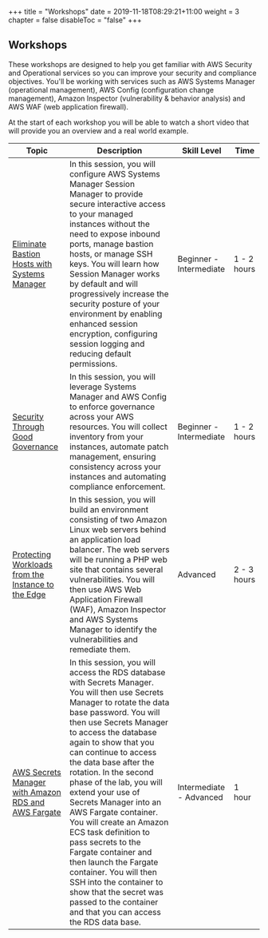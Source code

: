 +++
title = "Workshops"
date = 2019-11-18T08:29:21+11:00
weight = 3
chapter = false
disableToc = "false"
+++

## Workshops

These workshops are designed to help you get familiar with AWS Security and Operational services so you can improve your security and compliance objectives. You'll be working with services such as AWS Systems Manager (operational management), AWS Config (configuration change management), Amazon Inspector (vulnerability & behavior analysis) and AWS WAF (web application firewall). 

At the start of each workshop you will be able to watch a short video that will provide you an overview and a real world example.

| Topic | Description | Skill Level | Time |
|-----------|---------|---------|---------|
|[Eliminate Bastion Hosts with Systems Manager](/workshops/module1) | In this session, you will configure AWS Systems Manager Session Manager to provide secure interactive access to your managed instances without the need to expose inbound ports, manage bastion hosts, or manage SSH keys. You will learn how Session Manager works by default and will progressively increase the security posture of your environment by enabling enhanced session encryption, configuring session logging and reducing default permissions. | Beginner - Intermediate | 1 - 2 hours |
|[Security Through Good Governance](/workshops/module2)| In this session, you will leverage Systems Manager and AWS Config to enforce governance across your AWS resources. You will collect inventory from your instances, automate patch management, ensuring consistency across your instances and automating compliance enforcement.   | Beginner - Intermediate | 1 - 2  hours |
|[Protecting Workloads from the Instance to the Edge](/workshops/module3)| In this session, you will build an environment consisting of two Amazon Linux web servers behind an application load balancer. The web servers will be running a PHP web site that contains several vulnerabilities. You will then use AWS Web Application Firewall (WAF), Amazon Inspector and AWS Systems Manager to identify the vulnerabilities and remediate them.   | Advanced | 2 - 3 hours |
|[AWS Secrets Manager with Amazon RDS and AWS Fargate](/workshops/module4)| In this session, you will access the RDS database with Secrets Manager. You will then use Secrets Manager to rotate the data base password. You will then use Secrets Manager to access the database again to show that you can continue to access the data base after the rotation. In the second phase of the lab, you will extend your use of Secrets Manager into an AWS Fargate container. You will create an Amazon ECS task definition to pass secrets to the Fargate container and then launch the Fargate container. You will then SSH into the container to show that the secret was passed to the container and that you can access the RDS data base. | Intermediate - Advanced |  1 hour |

